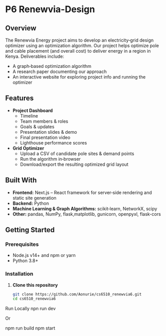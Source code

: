 # P6 Renewvia-Design

## Overview
The Renewvia Energy project aims to develop an electricity‐grid design optimizer using an optimization algorithm. Our project helps optimize pole and cable placement (and overall cost) to deliver energy in a region in Kenya. 
Deliverables include:
- A graph‐based optimization algorithm  
- A research paper documenting our approach  
- An interactive website for exploring project info and running the optimizer  

## Features
- **Project Dashboard**  
  - Timeline  
  - Team members & roles  
  - Goals & updates  
  - Presentation slides & demo  
  - Final presentation video  
  - Lighthouse performance scores  
- **Grid Optimizer**  
  - Upload a CSV of candidate pole sites & demand points  
  - Run the algorithm in‐browser 
  - Download/export the resulting optimized grid layout  

## Built With
- **Frontend:** Next.js – React framework for server‑side rendering and static site generation
- **Backend:** Python 
- **Machine Learning & Graph Algorithms:** scikit‑learn, NetworkX, scipy 
- **Other:** pandas, NumPy, flask,matplotlib, gunicorn, openpyxl, flask-cors

## Getting Started

### Prerequisites
- Node.js v14+ and npm or yarn  
- Python 3.8+ 

### Installation

1. **Clone this repository**  
   ```bash
   git clone https://github.com/Aonurie/cs6510_renewvia6.git
   cd cs6510_renewvia6
Run Locally
npn run dev 

Or 

npm run build
npm start


